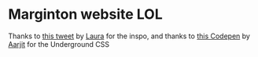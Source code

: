 # Marginton website LOL

Thanks to [this tweet](https://twitter.com/freezydorito/status/1529228338602070016?s=20&t=yRR7-RhMiUEg3JChzicDdQ) by [Laura](https://twitter.com/freezydorito) for the inspo, and thanks to [this Codepen](https://codepen.io/aarjithn/pen/yymqmQ) by [Aarjit](https://twitter.com/aarjithn) for the Underground CSS 
 
